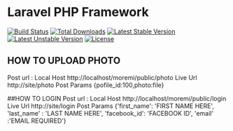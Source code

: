 # Laravel PHP Framework

[![Build Status](https://travis-ci.org/laravel/framework.svg)](https://travis-ci.org/laravel/framework)
[![Total Downloads](https://poser.pugx.org/laravel/framework/d/total.svg)](https://packagist.org/packages/laravel/framework)
[![Latest Stable Version](https://poser.pugx.org/laravel/framework/v/stable.svg)](https://packagist.org/packages/laravel/framework)
[![Latest Unstable Version](https://poser.pugx.org/laravel/framework/v/unstable.svg)](https://packagist.org/packages/laravel/framework)
[![License](https://poser.pugx.org/laravel/framework/license.svg)](https://packagist.org/packages/laravel/framework)

## HOW TO UPLOAD PHOTO
Post url : Local Host  http://localhost/moremi/public/photo   Live Url http://site/photo
Post Params {pofile_id:100,photo:file}

##HOW TO LOGIN
Post url : Local Host  http://localhost/moremi/public/login   Live Url http://site/login
Post Params  {'first_name': 'FIRST NAME HERE',
            'last_name' : 'LAST NAME HERE',
            'facebook_id': 'FACEBOOK ID',
            'email' :'EMAIL REQUIRED'}
